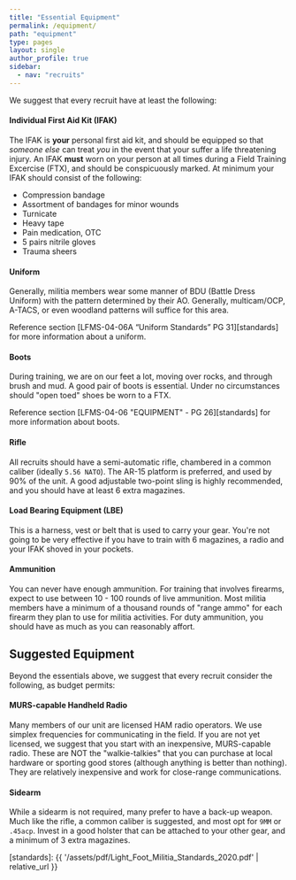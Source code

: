 ```yaml
---
title: "Essential Equipment"
permalink: /equipment/
path: "equipment"
type: pages
layout: single
author_profile: true
sidebar:
  - nav: "recruits"
---
```


We suggest that every recruit have at least the following:

#### Individual First Aid Kit (IFAK)
The IFAK is **your** personal first aid kit, and should be equipped so that _someone else_ can treat _you_ in the event that your suffer a life threatening injury. An IFAK **must** worn on your person at all times during a Field Training Excercise (FTX), and should be conspicuously marked. At minimum your IFAK should consist of the following:
* Compression bandage
* Assortment of bandages for minor wounds
* Turnicate
* Heavy tape
* Pain medication, OTC
* 5 pairs nitrile gloves
* Trauma sheers

#### Uniform

Generally, militia members wear some manner of BDU (Battle Dress Uniform) with the pattern determined by their AO. Generally, multicam/OCP, A-TACS, or even woodland patterns will suffice for this area.

Reference section [LFMS-04-06A “Uniform Standards” PG 31][standards] for more information about a uniform. 

#### Boots

During training, we are on our feet a lot, moving over rocks, and through brush and mud. A good pair of boots is essential. Under no circumstances should "open toed" shoes be worn to a FTX.

Reference section [LFMS-04-06 "EQUIPMENT" - PG 26][standards] for more information about boots.

#### Rifle

All recruits should have a semi-automatic rifle, chambered in a common caliber (ideally `5.56 NATO`). The AR-15 platform is preferred, and used by 90% of the unit. A good adjustable two-point sling is highly recommended, and you should have at least 6 extra magazines.

#### Load Bearing Equipment (LBE)

This is a harness, vest or belt that is used to carry your gear. You're not going to be very effective if you have to train with 6 magazines, a radio and your IFAK shoved in your pockets.

#### Ammunition

You can never have enough ammunition. For training that involves firearms, expect to use between 10 - 100 rounds of live ammunition. Most militia members have a minimum of a thousand rounds of "range ammo" for each firearm they plan to use for militia activities. For duty ammunition, you should have as much as you can reasonably affort. 

## Suggested Equipment

Beyond the essentials above, we suggest that every recruit consider the following, as budget permits:

#### MURS-capable Handheld Radio

Many members of our unit are licensed HAM radio operators. We use simplex frequencies for communicating in the field. If you are not yet licensed, we suggest that you start with an inexpensive, MURS-capable radio. These are NOT the "walkie-talkies" that you can purchase at local hardware or sporting good stores (although anything is better than nothing). They are relatively inexpensive and work for close-range communications.

#### Sidearm

While a sidearm is not required, many prefer to have a back-up weapon. Much like the rifle, a common caliber is suggested, and most opt for `9MM` or `.45acp`. Invest in a good holster that can be attached to your other gear, and a minimum of 3 extra magazines.

[standards]: {{ '/assets/pdf/Light_Foot_Militia_Standards_2020.pdf' | relative_url }}
